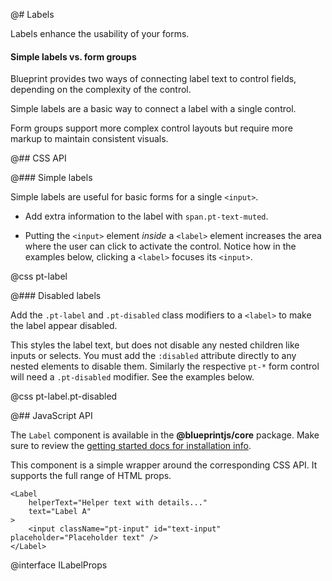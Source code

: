 @# Labels

Labels enhance the usability of your forms.

<div class="pt-callout pt-intent-success pt-icon-comparison">
    <h4 class="pt-callout-title">Simple labels vs. form groups</h4>
    <p>Blueprint provides two ways of connecting label text to control fields, depending on the complexity of the control.</p>
    <p>Simple labels are a basic way to connect a label with a single control.</p>
    <p>Form groups support more complex control layouts but require more markup to maintain consistent visuals.</p>
</div>

@## CSS API

@### Simple labels

Simple labels are useful for basic forms for a single `<input>`.

- Add extra information to the label with `span.pt-text-muted`.

- Putting the `<input>` element _inside_ a `<label>` element increases the area where the user
can click to activate the control. Notice how in the examples below, clicking a `<label>` focuses its `<input>`.

@css pt-label

@### Disabled labels

Add the `.pt-label` and `.pt-disabled` class modifiers to a `<label>` to make the label appear
disabled.

This styles the label text, but does not disable any nested children like inputs or selects. You
must add the `:disabled` attribute directly to any nested elements to disable them. Similarly the respective
`pt-*` form control will need a `.pt-disabled` modifier. See the examples below.

@css pt-label.pt-disabled

@## JavaScript API

The `Label` component is available in the __@blueprintjs/core__ package. Make sure to review the [getting started docs for installation info](#blueprint/getting-started).

This component is a simple wrapper around the corresponding CSS API. It supports the full range of HTML props.

```tsx
<Label
    helperText="Helper text with details..."
    text="Label A"
>
    <input className="pt-input" id="text-input" placeholder="Placeholder text" />
</Label>
```

@interface ILabelProps
